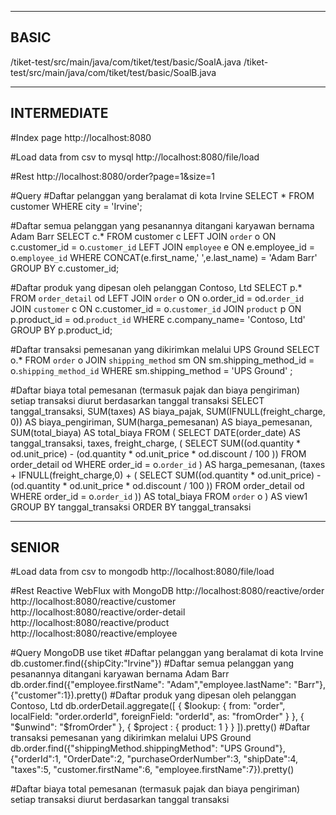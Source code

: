 ------------------------------------
BASIC
--------------------------------
/tiket-test/src/main/java/com/tiket/test/basic/SoalA.java
/tiket-test/src/main/java/com/tiket/test/basic/SoalB.java

------------------------------------
INTERMEDIATE
--------------------------------
#Index page
http://localhost:8080

#Load data from csv to mysql
http://localhost:8080/file/load

#Rest 
http://localhost:8080/order?page=1&size=1

#Query
#Daftar pelanggan yang beralamat di kota Irvine
SELECT * 
FROM customer 
WHERE city = 'Irvine';

#Daftar semua pelanggan yang pesanannya ditangani karyawan bernama Adam Barr
SELECT c.* 
FROM customer c
LEFT JOIN `order` o ON c.customer_id = o.`customer_id`
LEFT JOIN `employee` e ON e.employee_id = o.`employee_id`
WHERE CONCAT(e.first_name,' ',e.last_name) = 'Adam Barr' 
GROUP BY c.customer_id;

#Daftar produk yang dipesan oleh pelanggan Contoso, Ltd
SELECT p.* 
FROM `order_detail` od
LEFT JOIN `order` o ON o.order_id = od.`order_id`
JOIN `customer` c ON c.customer_id = o.`customer_id`
JOIN `product` p ON p.product_id = od.`product_id`
WHERE c.company_name= 'Contoso, Ltd' 
GROUP BY p.product_id;

#Daftar transaksi pemesanan yang dikirimkan melalui UPS Ground
SELECT o.* 
FROM `order` o 
JOIN `shipping_method` sm ON sm.shipping_method_id = o.`shipping_method_id`
WHERE sm.shipping_method = 'UPS Ground' ;

#Daftar biaya total pemesanan (termasuk pajak dan biaya pengiriman) setiap transaksi diurut berdasarkan tanggal transaksi
SELECT 
	tanggal_transaksi, 
	SUM(taxes) AS biaya_pajak, 
	SUM(IFNULL(freight_charge, 0)) AS biaya_pengiriman, 
	SUM(harga_pemesanan) AS biaya_pemesanan, 
	SUM(total_biaya) AS total_biaya
FROM 
(
	SELECT 
		DATE(order_date) AS tanggal_transaksi, 
		taxes, 
		freight_charge,
		(
			SELECT SUM((od.quantity * od.unit_price) - (od.quantity * od.unit_price * od.discount / 100 ))
			FROM order_detail od
			WHERE order_id = o.`order_id`
		) AS harga_pemesanan,
		(taxes + IFNULL(freight_charge,0) + (
			SELECT SUM((od.quantity * od.unit_price) - (od.quantity * od.unit_price * od.discount / 100 ))
			FROM order_detail od
			WHERE order_id = o.`order_id`
		)) AS total_biaya
	FROM `order` o
) AS view1
GROUP BY tanggal_transaksi
ORDER BY tanggal_transaksi


------------------------------------
SENIOR
--------------------------------
#Load data from csv to mongodb
http://localhost:8080/file/load

#Rest Reactive WebFlux with MongoDB
http://localhost:8080/reactive/order
http://localhost:8080/reactive/customer
http://localhost:8080/reactive/order-detail
http://localhost:8080/reactive/product
http://localhost:8080/reactive/employee

#Query MongoDB
use tiket
#Daftar pelanggan yang beralamat di kota Irvine
db.customer.find({shipCity:"Irvine"})
#Daftar semua pelanggan yang pesanannya ditangani karyawan bernama Adam Barr
db.order.find({"employee.firstName": "Adam","employee.lastName": "Barr"},{"customer":1}).pretty()
#Daftar produk yang dipesan oleh pelanggan Contoso, Ltd
db.orderDetail.aggregate([
  	{
     	$lookup:
       	{
         	from: "order",
         	localField: "order.orderId",
         	foreignField: "orderId",
         	as: "fromOrder"
       	}
  	},
  	{
        "$unwind": "$fromOrder"
    },
  	{ $project : { product: 1 } }
]).pretty()
#Daftar transaksi pemesanan yang dikirimkan melalui UPS Ground
db.order.find({"shippingMethod.shippingMethod": "UPS Ground"},{"orderId":1, "OrderDate":2, "purchaseOrderNumber":3, "shipDate":4, "taxes":5, "customer.firstName":6, "employee.firstName":7}).pretty()

#Daftar biaya total pemesanan (termasuk pajak dan biaya pengiriman) setiap transaksi diurut berdasarkan tanggal transaksi

